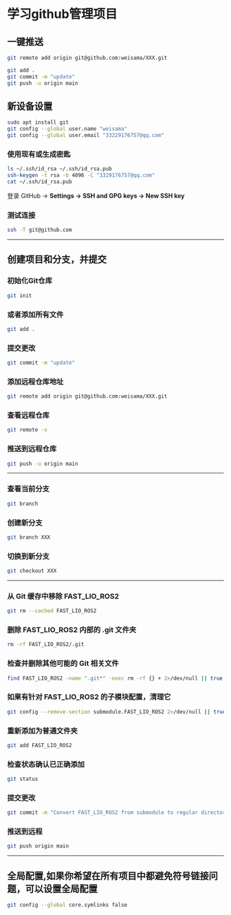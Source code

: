 # 学习github管理项目

## 一键推送
```bash
git remote add origin git@github.com:weisama/XXX.git
```

```bash
git add .
git commit -m "update"
git push -u origin main
```



## 新设备设置
```bash
sudo apt install git
git config --global user.name "weisama"
git config --global user.email "33229176757@qq.com"
```

### 使用现有或生成密匙
```bash
ls ~/.ssh/id_rsa ~/.ssh/id_rsa.pub
ssh-keygen -t rsa -b 4096 -C "3329176757@qq.com"
cat ~/.ssh/id_rsa.pub
```

登录 GitHub → **Settings → SSH and GPG keys → New SSH key**

### 测试连接
```bash
ssh -T git@github.com
```

---

## 创建项目和分支，并提交

### 初始化Git仓库
```bash
git init
```

### 或者添加所有文件
```bash
git add .
```

### 提交更改
```bash
git commit -m "update"
```

### 添加远程仓库地址
```bash
git remote add origin git@github.com:weisama/XXX.git
```

### 查看远程仓库
```bash
git remote -v
```

### 推送到远程仓库
```bash
git push -u origin main
```

---

### 查看当前分支
```bash
git branch
```

### 创建新分支
```bash
git branch XXX
```

### 切换到新分支
```bash
git checkout XXX
```

---

### 从 Git 缓存中移除 FAST_LIO_ROS2
```bash
git rm --cached FAST_LIO_ROS2
```

### 删除 FAST_LIO_ROS2 内部的 .git 文件夹
```bash
rm -rf FAST_LIO_ROS2/.git
```

### 检查并删除其他可能的 Git 相关文件
```bash
find FAST_LIO_ROS2 -name ".git*" -exec rm -rf {} + 2>/dev/null || true
```

### 如果有针对 FAST_LIO_ROS2 的子模块配置，清理它
```bash
git config --remove-section submodule.FAST_LIO_ROS2 2>/dev/null || true
```

### 重新添加为普通文件夹
```bash
git add FAST_LIO_ROS2
```

### 检查状态确认已正确添加
```bash
git status
```

### 提交更改
```bash
git commit -m "Convert FAST_LIO_ROS2 from submodule to regular directory"
```

### 推送到远程
```bash
git push origin main
```

---

## 全局配置,如果你希望在所有项目中都避免符号链接问题，可以设置全局配置

```bash
git config --global core.symlinks false
```

